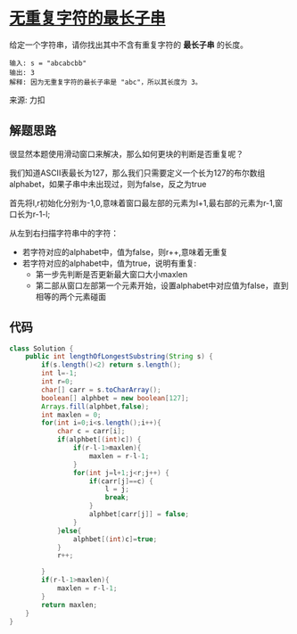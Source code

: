 # [无重复字符的最长子串](!https://leetcode-cn.com/problems/longest-substring-without-repeating-characters/)

给定一个字符串，请你找出其中不含有重复字符的 **最长子串** 的长度。

```
输入: s = "abcabcbb"
输出: 3 
解释: 因为无重复字符的最长子串是 "abc"，所以其长度为 3。
```

来源: 力扣



## 解题思路

很显然本题使用滑动窗口来解决，那么如何更块的判断是否重复呢？

我们知道ASCII表最长为127，那么我们只需要定义一个长为127的布尔数组alphabet，如果子串中未出现过，则为false，反之为true



首先将l,r初始化分别为-1,0,意味着窗口最左部的元素为l+1,最右部的元素为r-1,窗口长为r-1-l;

从左到右扫描字符串中的字符：

* 若字符对应的alphabet中，值为false，则r++,意味着无重复
* 若字符对应的alphabet中，值为true，说明有重复:
  * 第一步先判断是否更新最大窗口大小maxlen
  * 第二部从窗口左部第一个元素开始，设置alphabet中对应值为false，直到相等的两个元素碰面



## 代码

```java
class Solution {
    public int lengthOfLongestSubstring(String s) {
        if(s.length()<2) return s.length();
        int l=-1;
        int r=0;
        char[] carr = s.toCharArray();
        boolean[] alphbet = new boolean[127];
        Arrays.fill(alphbet,false);
        int maxlen = 0;
        for(int i=0;i<s.length();i++){
            char c = carr[i];
            if(alphbet[(int)c]) {
                if(r-l-1>maxlen){
                    maxlen = r-l-1;
                }
                for(int j=l+1;j<r;j++) {
                    if(carr[j]==c) {
                        l = j;
                        break;
                    }
                    alphbet[carr[j]] = false;
                }
            }else{
                alphbet[(int)c]=true;
            }
            r++;

        }
        if(r-l-1>maxlen){
            maxlen = r-l-1;
        }
        return maxlen;
    }
}
```

